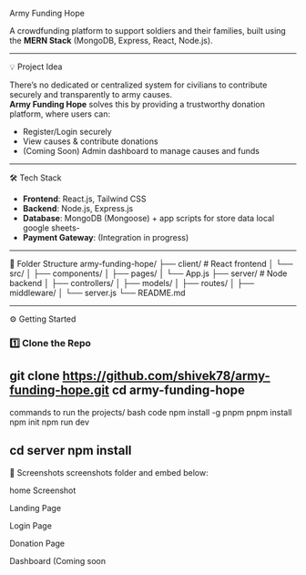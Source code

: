  Army Funding Hope

A crowdfunding platform to support soldiers and their families, built using the **MERN Stack** (MongoDB, Express, React, Node.js).

-------------------------------------------------------------------------------------------------------------------------------------------

💡 Project Idea

There’s no dedicated or centralized system for civilians to contribute securely and transparently to army causes.  
**Army Funding Hope** solves this by providing a trustworthy donation platform, where users can:
- Register/Login securely
- View causes & contribute donations
- (Coming Soon) Admin dashboard to manage causes and funds

------------------------------------------------------------------------------------------------------------------------------------------------
🛠️ Tech Stack

- **Frontend**: React.js, Tailwind CSS
- **Backend**: Node.js, Express.js
- **Database**: MongoDB (Mongoose)  + app scripts for store data local google sheets-  
- **Payment Gateway**: (Integration in progress)

----------------------------------------------------------------------------------------------------------------------------------------------

📁 Folder Structure
army-funding-hope/ ├── client/ # React frontend
                  │ └── src/ │
                  ├── components/ 
                  │ ├── pages/ │ 
                  └── App.js 
                  ├── server/ # Node backend │
                  ├── controllers/
                  │ 
                  ├── models/ 
                  │
                  ├── routes/ 
                  │ 
                  ├── middleware/ 
                  │ └── server.js 
                  └── README.md

----------------------------------------------------------------------------------------------------------------------------------------------
⚙️ Getting Started

### 1️⃣ Clone the Repo
git clone https://github.com/shivek78/army-funding-hope.git
cd army-funding-hope
---------------------------------------------------------------------------------------------------------------
commands to run the projects/ bash code
npm install -g pnpm
pnpm install
npm init
npm run dev

cd server
npm install
------------------------------------------------------------------------------------------------------
📸 Screenshots
screenshots folder and embed below:

home Screenshot


Landing Page

Login Page

Donation Page	

Dashboard (Coming soon
